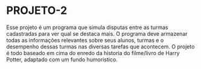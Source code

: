 # PROJETO-2
Esse projeto é um programa que simula disputas entre as turmas cadastradas para ver qual se destaca mais.
O programa deve armazenar todas as informações relevantes sobre seus alunos, turmas e o desempenho dessas turmas nas 
diversas tarefas que acontecem. 
O projeto é todo baseado em cima do enredo da historia do filme/livro de Harry Potter, 
adaptado com um fundo humoristico. 

